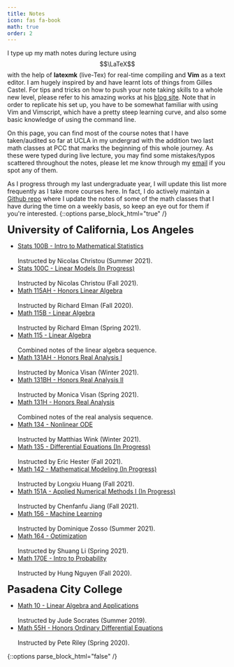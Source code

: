 ```yaml
---
title: Notes
icon: fas fa-book
math: true
order: 2
---
```


I type up my math notes during lecture using $$\LaTeX$$ with the help of **latexmk** (live-Tex) for real-time compiling and **Vim** as a text editor. I am hugely inspired by and have learnt lots of things from Gilles Castel. For tips and tricks on how to push your note taking skills to a whole new level, please refer to his amazing works at his [blog site](https://castel.dev). Note that in order to replicate his set up, you have to be somewhat familiar with using Vim and Vimscript, which have a pretty steep learning curve, and also some basic knowledge of using the command line.

On this page, you can find most of the course notes that I have taken/audited so far at UCLA in my undergrad with the addition two last math classes at PCC that marks the beginning of this whole journey. As these were typed during live lecture, you may find some mistakes/typos scattered throughout the notes, please let me know through my [email](mailto:ducvu2718@ucla.edu) if you spot any of them. 

As I progress through my last undergraduate year, I will update this list more frequently as I take more courses here. In fact, I do actively maintain a [Github repo](https://github.com/tducvu/LectureNotes) where I update the notes of some of the math classes that I have during the time on a weekly basis, so keep an eye out for them if you're interested.
{::options parse_block_html="true" /}
<div class="notes">
    <font size="+2.3"><b>University of California, Los Angeles</b></font>
    <ul>
        <li> <a href="/assets/lecturenotes/stats100b.pdf">Stats 100B - Intro to Mathematical Statistics</a></li>
        <br>Instructed by Nicolas Christou (Summer 2021).
        <li> <a href="https://github.com/tducvu/LectureNotes/blob/master/LinearModel-100C/master.pdf">Stats 100C - Linear Models (In Progress)</a></li>
        <br>Instructed by Nicolas Christou (Fall 2021).
        <li> <a href="/assets/lecturenotes/la1.pdf">Math 115AH - Honors Linear Algebra</a></li>
        <br>Instructed by Richard Elman (Fall 2020).
        <li> <a href="/assets/lecturenotes/la2.pdf">Math 115B - Linear Algebra</a></li>
        <br>Instructed by Richard Elman (Spring 2021).
        <li> <a href="/assets/lecturenotes/la12.pdf">Math 115 - Linear Algebra</a></li>
        <br>Combined notes of the linear algebra sequence.
        <li> <a href="/assets/lecturenotes/analysis1.pdf">Math 131AH - Honors Real Analysis I</a></li>
        <br>Instructed by Monica Visan (Winter 2021).
        <li> <a href="/assets/lecturenotes/analysis2.pdf">Math 131BH - Honors Real Analysis II</a></li>
        <br>Instructed by Monica Visan (Spring 2021).
        <li> <a href="/assets/lecturenotes/analysis12.pdf">Math 131H - Honors Real Analysis</a></li>
        <br>Combined notes of the real analysis sequence.
        <li> <a href="/assets/lecturenotes/node.pdf">Math 134 - Nonlinear ODE</a></li>
        <br>Instructed by Matthias Wink (Winter 2021).
        <li> <a href="https://github.com/tducvu/LectureNotes/blob/master/ODE-135/master.pdf">Math 135 - Differential Equations (In Progress)</a></li>
        <br>Instructed by Eric Hester (Fall 2021).
        <li> <a href="https://github.com/tducvu/LectureNotes/blob/master/Modeling-142/master.pdf">Math 142 - Mathematical Modeling (In Progress)</a></li>
        <br>Instructed by Longxiu Huang (Fall 2021).
        <li> <a href="https://github.com/tducvu/LectureNotes/blob/master/NumAnalysisI-151A/master.pdf">Math 151A - Applied Numerical Methods I (In Progress)</a></li>
        <br>Instructed by Chenfanfu Jiang (Fall 2021).
        <li> <a href="/assets/lecturenotes/ml.pdf">Math 156 - Machine Learning</a></li>
        <br>Instructed by Dominique Zosso (Summer 2021).
        <li> <a href="/assets/lecturenotes/optmz.pdf">Math 164 - Optimization</a></li>
        <br>Instructed by Shuang Li (Spring 2021).
        <li> <a href="/assets/lecturenotes/prob.pdf">Math 170E - Intro to Probability</a></li>
        <br>Instructed by Hung Nguyen (Fall 2020).
    </ul>
    <font size="+2.3"><b>Pasadena City College</b></font>
    <ul>
        <li><a href="/assets/lecturenotes/ccla.pdf">Math 10 - Linear Algebra and Applications</a></li>
        <br>Instructed by Jude Socrates (Summer 2019).
        <li><a href="/assets/lecturenotes/ccode.pdf">Math 55H - Honors Ordinary Differential Equations</a></li>
        <br>Instructed by Pete Riley (Spring 2020).
    </ul>
</div>
{::options parse_block_html="false" /}
